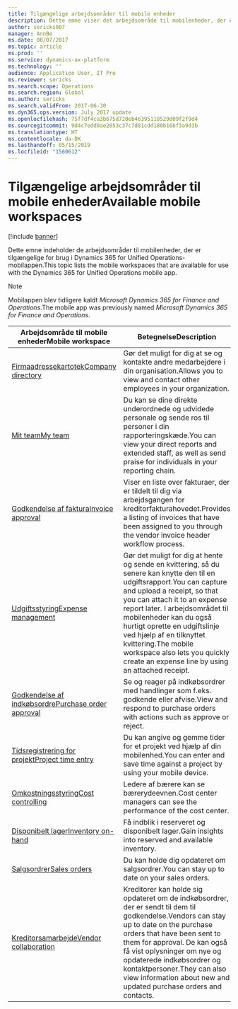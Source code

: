 ```yaml
---
title: Tilgængelige arbejdsområder til mobile enheder
description: Dette emne viser det arbejdsområde til mobilenheder, der er tilgængeligt til brug.
author: sericks007
manager: AnnBe
ms.date: 08/07/2017
ms.topic: article
ms.prod: ''
ms.service: dynamics-ax-platform
ms.technology: ''
audience: Application User, IT Pro
ms.reviewer: sericks
ms.search.scope: Operations
ms.search.region: Global
ms.author: sericks
ms.search.validFrom: 2017-06-30
ms.dyn365.ops.version: July 2017 update
ms.openlocfilehash: 75f7df4ca3b675d720eb46395118529d09f2f9d4
ms.sourcegitcommit: 9d4c7edd0ae2053c37c7d81cdd180b16bf3a9d3b
ms.translationtype: HT
ms.contentlocale: da-DK
ms.lasthandoff: 05/15/2019
ms.locfileid: "1560612"
---
```

# <a name="available-mobile-workspaces"></a><span data-ttu-id="a8dda-103">Tilgængelige arbejdsområder til mobile enheder</span><span class="sxs-lookup"><span data-stu-id="a8dda-103">Available mobile workspaces</span></span>

[!include [banner](../includes/banner.md)]

<span data-ttu-id="a8dda-104">Dette emne indeholder de arbejdsområder til mobilenheder, der er tilgængelige for brug i Dynamics 365 for Unified Operations-mobilappen.</span><span class="sxs-lookup"><span data-stu-id="a8dda-104">This topic lists the mobile workspaces that are available for use with the Dynamics 365 for Unified Operations mobile app.</span></span>

> [!NOTE]
> <span data-ttu-id="a8dda-105">Mobilappen blev tidligere kaldt *Microsoft Dynamics 365 for Finance and Operations*.</span><span class="sxs-lookup"><span data-stu-id="a8dda-105">The mobile app was previously named *Microsoft Dynamics 365 for Finance and Operations*.</span></span>

| <span data-ttu-id="a8dda-106">Arbejdsområde til mobile enheder</span><span class="sxs-lookup"><span data-stu-id="a8dda-106">Mobile workspace</span></span>     | <span data-ttu-id="a8dda-107">Betegnelse</span><span class="sxs-lookup"><span data-stu-id="a8dda-107">Description</span></span>   | <span data-ttu-id="a8dda-108">Tilgængelighed</span><span class="sxs-lookup"><span data-stu-id="a8dda-108">Availability</span></span>   |
|----------------------|---------------|--------------|
|[<span data-ttu-id="a8dda-109">Firmaadressekartotek</span><span class="sxs-lookup"><span data-stu-id="a8dda-109">Company directory</span></span>](company-directory-mobile-workspace.md)| <span data-ttu-id="a8dda-110">Gør det muligt for dig at se og kontakte andre medarbejdere i din organisation.</span><span class="sxs-lookup"><span data-stu-id="a8dda-110">Allows you to view and contact other employees in your organization.</span></span>| <span data-ttu-id="a8dda-111">2017. juni</span><span class="sxs-lookup"><span data-stu-id="a8dda-111">June 2017</span></span> |    
|[<span data-ttu-id="a8dda-112">Mit team</span><span class="sxs-lookup"><span data-stu-id="a8dda-112">My team</span></span>](manager-self-service-mobile-workspace.md)| <span data-ttu-id="a8dda-113">Du kan se dine direkte underordnede og udvidede personale og sende ros til personer i din rapporteringskæde.</span><span class="sxs-lookup"><span data-stu-id="a8dda-113">You can view your direct reports and extended staff, as well as send praise for individuals in your reporting chain.</span></span>|<span data-ttu-id="a8dda-114">2017. juni</span><span class="sxs-lookup"><span data-stu-id="a8dda-114">June 2017</span></span> |     
|[<span data-ttu-id="a8dda-115">Godkendelse af faktura</span><span class="sxs-lookup"><span data-stu-id="a8dda-115">Invoice approval</span></span>](invoice-approval-mobile-workspace.md)| <span data-ttu-id="a8dda-116">Viser en liste over fakturaer, der er tildelt til dig via arbejdsgangen for kreditorfakturahovedet.</span><span class="sxs-lookup"><span data-stu-id="a8dda-116">Provides a listing of invoices that have been assigned to you through the vendor invoice header workflow process.</span></span>| <span data-ttu-id="a8dda-117">2017. juni</span><span class="sxs-lookup"><span data-stu-id="a8dda-117">June 2017</span></span>   |
| [<span data-ttu-id="a8dda-118">Udgiftsstyring</span><span class="sxs-lookup"><span data-stu-id="a8dda-118">Expense management</span></span>](../../financials/expense-management/expense-management-mobile-workspace.md) | <span data-ttu-id="a8dda-119">Gør det muligt for dig at hente og sende en kvittering, så du senere kan knytte den til en udgiftsrapport.</span><span class="sxs-lookup"><span data-stu-id="a8dda-119">You can capture and upload a receipt, so that you can attach it to an expense report later.</span></span> <span data-ttu-id="a8dda-120">I arbejdsområdet til mobilenheder kan du også hurtigt oprette en udgiftslinje ved hjælp af en tilknyttet kvittering.</span><span class="sxs-lookup"><span data-stu-id="a8dda-120">The mobile workspace also lets you quickly create an expense line by using an attached receipt.</span></span> | <span data-ttu-id="a8dda-121">2017. april</span><span class="sxs-lookup"><span data-stu-id="a8dda-121">April 2017</span></span> |
| [<span data-ttu-id="a8dda-122">Godkendelse af indkøbsordre</span><span class="sxs-lookup"><span data-stu-id="a8dda-122">Purchase order approval</span></span>](../../supply-chain/procurement/purchase-order-mobile-workspace.md) | <span data-ttu-id="a8dda-123">Se og reager på indkøbsordrer med handlinger som f.eks. godkende eller afvise.</span><span class="sxs-lookup"><span data-stu-id="a8dda-123">View and respond to purchase orders with actions such as approve or reject.</span></span> | <span data-ttu-id="a8dda-124">2017. april</span><span class="sxs-lookup"><span data-stu-id="a8dda-124">April 2017</span></span> |
| [<span data-ttu-id="a8dda-125">Tidsregistrering for projekt</span><span class="sxs-lookup"><span data-stu-id="a8dda-125">Project time entry</span></span>](../../financials/project-management/project-time-entry-mobile-workspace.md) | <span data-ttu-id="a8dda-126">Du kan angive og gemme tider for et projekt ved hjælp af din mobilenhed.</span><span class="sxs-lookup"><span data-stu-id="a8dda-126">You can enter and save time against a project by using your mobile device.</span></span> | <span data-ttu-id="a8dda-127">2017. marts</span><span class="sxs-lookup"><span data-stu-id="a8dda-127">March 2017</span></span> |
| [<span data-ttu-id="a8dda-128">Omkostningsstyring</span><span class="sxs-lookup"><span data-stu-id="a8dda-128">Cost controlling</span></span>](../../financials/cost-accounting/cost-controlling-mobile-workspace.md)     | <span data-ttu-id="a8dda-129">Ledere af bærere kan se bærerydeevnen.</span><span class="sxs-lookup"><span data-stu-id="a8dda-129">Cost center managers can see the performance of the cost center.</span></span>                                                                                               |  <span data-ttu-id="a8dda-130">2017. januar</span><span class="sxs-lookup"><span data-stu-id="a8dda-130">January 2017</span></span>        |
| [<span data-ttu-id="a8dda-131">Disponibelt lager</span><span class="sxs-lookup"><span data-stu-id="a8dda-131">Inventory on-hand</span></span>](../../supply-chain/inventory/inventory-on-hand-mobile-workspace.md)    | <span data-ttu-id="a8dda-132">Få indblik i reserveret og disponibelt lager.</span><span class="sxs-lookup"><span data-stu-id="a8dda-132">Gain insights into reserved and available inventory.</span></span>                                                                                                    |   <span data-ttu-id="a8dda-133">2017. januar</span><span class="sxs-lookup"><span data-stu-id="a8dda-133">January 2017</span></span>       |
| [<span data-ttu-id="a8dda-134">Salgsordrer</span><span class="sxs-lookup"><span data-stu-id="a8dda-134">Sales orders</span></span>](../../supply-chain/sales-marketing/sales-orders-mobile-workspace.md)         | <span data-ttu-id="a8dda-135">Du kan holde dig opdateret om salgsordrer.</span><span class="sxs-lookup"><span data-stu-id="a8dda-135">You can stay up to date on your sales orders.</span></span>                                                                                                                          |  <span data-ttu-id="a8dda-136">2017. januar</span><span class="sxs-lookup"><span data-stu-id="a8dda-136">January 2017</span></span>                  |
| [<span data-ttu-id="a8dda-137">Kreditorsamarbejde</span><span class="sxs-lookup"><span data-stu-id="a8dda-137">Vendor collaboration</span></span>](../../supply-chain/procurement/vendor-collaboration-mobile-workspace.md) | <span data-ttu-id="a8dda-138">Kreditorer kan holde sig opdateret om de indkøbsordrer, der er sendt til dem til godkendelse.</span><span class="sxs-lookup"><span data-stu-id="a8dda-138">Vendors can stay up to date on the purchase orders that have been sent to them for approval.</span></span> <span data-ttu-id="a8dda-139">De kan også få vist oplysninger om nye og opdaterede indkøbsordrer og kontaktpersoner.</span><span class="sxs-lookup"><span data-stu-id="a8dda-139">They can also view information about new and updated purchase orders and contacts.</span></span> |<span data-ttu-id="a8dda-140">2017. januar</span><span class="sxs-lookup"><span data-stu-id="a8dda-140">January 2017</span></span>    |

